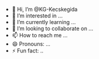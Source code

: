 - 👋 Hi, I’m @KG-Kecskegida
- 👀 I’m interested in ...
- 🌱 I’m currently learning ...
- 💞️ I’m looking to collaborate on ...
- 📫 How to reach me ...
- 😄 Pronouns: ...
- ⚡ Fun fact: ..

<!---
Kecskegida/Kecskegida is a ✨ special ✨ repository because its `README.md` (this file) appears on your GitHub profile.
You can click the Preview link to take a look at your changes.
--->
